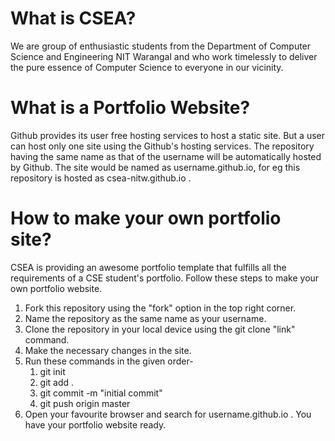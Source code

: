 # What is CSEA?
We are group of enthusiastic students from the Department of Computer Science and Engineering NIT Warangal and who work timelessly to deliver the pure essence of Computer Science to everyone in our vicinity.

# What is a Portfolio Website?
Github provides its user free hosting services to host a static site. But a user can host only one site using the Github's hosting services. The repository having the same name as that of the username will be automatically hosted by Github. The site would be named as username.github.io, for eg this repository is hosted as csea-nitw.github.io .

# How to make your own portfolio site?
CSEA is providing an awesome portfolio template that fulfills all the requirements of a CSE student's portfolio. Follow these steps to make your own portfolio website.
1. Fork this repository using the "fork" option in the top right corner.
2. Name the repository as the same name as your username.
3. Clone the repository in your local device using the git clone "link" command.
4. Make the necessary changes in the site.
5. Run these commands in the given order-
   1. git init
   2. git add .
   3. git commit -m "initial commit"
   4. git push origin master
10. Open your favourite browser and search for username.github.io . You have your portfolio website ready.
